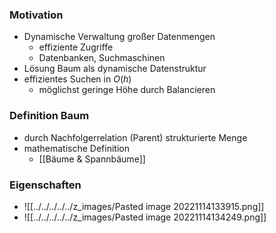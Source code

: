 ### Motivation
+ Dynamische Verwaltung großer Datenmengen
	+ effiziente Zugriffe
	+ Datenbanken, Suchmaschinen
+ Lösung Baum als dynamische Datenstruktur
+ effizientes Suchen in $O(h)$
	+ möglichst geringe Höhe durch Balancieren

### Definition Baum
+ durch Nachfolgerrelation (Parent) strukturierte Menge
+ mathematische Definition
	+ [[Bäume & Spannbäume]]

### Eigenschaften
+ ![[../../../../../z_images/Pasted image 20221114133915.png]]
+ ![[../../../../../z_images/Pasted image 20221114134249.png]]